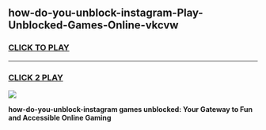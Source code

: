 
## how-do-you-unblock-instagram-Play-Unblocked-Games-Online-vkcvw
<h3>
<a href="https://premium76.site?title=how-do-you-unblock-instagram&ref=25A">CLICK TO PLAY</a></h3>
<hr>

<h3>
<a href="https://premium76.site?title=how-do-you-unblock-instagram&ref=25A">CLICK 2 PLAY</a>
  
</h3>

<a href="https://premium76.site?title=how-do-you-unblock-instagram&ref=25A"><img src="https://clearcache.store/games.png"></a>


**how-do-you-unblock-instagram games unblocked: Your Gateway to Fun and Accessible Online Gaming**
